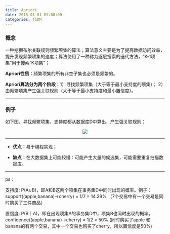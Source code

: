 ```yaml
---
title: Apriori
date: 2015-01-01 09:00:00
categories: fbDM
---
```


<script type="text/javascript" src="http://cdn.mathjax.org/mathjax/latest/MathJax.js?config=default"></script>

### 概念

   一种挖掘布尔关联规则频繁项集的算法；算法意义主要是为了提高数据访问效率，提升发现频繁项集的速度；算法使用了一种称为逐层搜索的迭代方法，“K-1项集”用于搜索“K项集”；

   <strong>Apriori性质：</strong>频繁项集的所有非空子集也必须是频繁的。

   <strong>Apriori算法分为两个阶段：</strong>1）寻找频繁项集（大于等于最小支持度的项集）；  2）由频繁项集产生强关联规则（大于等于最小支持度和最小置信度）。

---

### 例子

如下图，寻找频繁项集，支持度都从数据库D中算出，产生强关联规则：

<center><img src="{{ site.baseurl }}/images/pdBase/dm_gbdt1.png"></center>

---

* <strong>优点：</strong>易于编程实现；
   
* <strong>缺点：</strong>在大数据集上可能较慢：可能产生大量的候选集，可能需要重复扫描数据库。

---

ps：

支持度: P(A∪B)，即A和B这两个项集在事务集D中同时出现的概率。例子： support((apple,banana)->cherry) = 1/7 = 14.29% （7个交易中有一个交易是同时购买了三件商品）

置信度: P(B｜A)，即在出现项集A的事务集D中，项集B也同时出现的概率。	confidence((apple,banana)->cherry) = 1/2 = 50% (同时购买了apple 和banana的有两个交易，其中一个交易也购买了cherry，所以置信度是50%)
